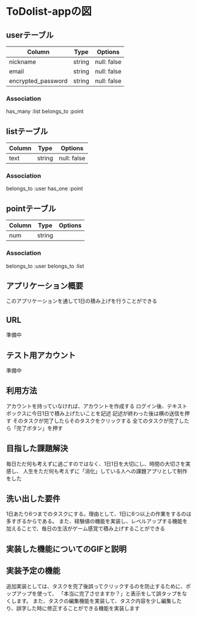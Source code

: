 # ToDolist-appの図

## userテーブル
| Column             | Type   | Options     |
| -------------------| ------ | ----------- |
|nickname            |string  |null: false  |
|email               |string  |null: false  |
|encrypted_password  |string  |null: false  |

### Association
has_many :list
belongs_to :point


## listテーブル

| Column      | Type       | Options         |
| ----------- | -----------| --------------- |
|text         |string      |null: false      |

### Association
belongs_to :user
has_one :point


## pointテーブル

| Column      | Type       | Options         |
| ----------- | -----------| --------------- |
|num          |string      |                 |

### Association
belongs_to :user
belongs_to :list


## アプリケーション概要
このアプリケーションを通して1日の積み上げを行うことができる

## URL
準備中

## テスト用アカウント
準備中

## 利用方法
アカウントを持っていなければ、アカウントを作成する
ログイン後、テキストボックスに今日1日で積み上げたいことを記述
記述が終わった後は横の送信を押す
そのタスクが完了したらそのタスクをクリックする
全てのタスクが完了したら「完了ボタン」を押す

## 目指した課題解決
毎日ただ何も考えずに過ごすのではなく、1日1日を大切にし、時間の大切さを実感し、
人生をただ何も考えずに「消化」している人への課題アプリとして制作をした

## 洗い出した要件
1日あたり6つまでのタスクにする。理由として、1日に6つ以上の作業をするのは多すぎるからである。
また、経験値の機能を実装し、レベルアップする機能を加えることで、毎日の生活がゲーム感覚で積み上げすることができる

## 実装した機能についてのGIFと説明

## 実装予定の機能
追加実装としては、タスクを完了後誤ってクリックするのを防止するために、ポップアップを使って、
「本当に完了させますか？」と表示をして誤タップをなくします。
また、タスクの編集機能を実装して、タスク内容を少し編集したり、誤字した時に修正することができる機能を実装します